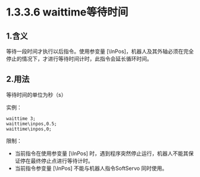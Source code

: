 # 1.3.3.6 waittime等待时间

## 1.含义

等待一段时间才执行以后指令。使用参变量 [\InPos]，机器人及其外轴必须在完全停止的情况下，才进行等待时间计时，此指令会延长循环时间。

## 2.用法

等待时间的单位为秒（s）

实例：

```
waittime 3;
waittime\inpos,0.5; 
waittime\inpos,0;
```

限制：

- 当前指令在使用参变量 [\InPos] 时，遇到程序突然停止运行，机器人不能其保证停在最终停止点进行等待计时。
- 当前指令参变量 [\InPos] 不能与机器人指令SoftServo 同时使用。